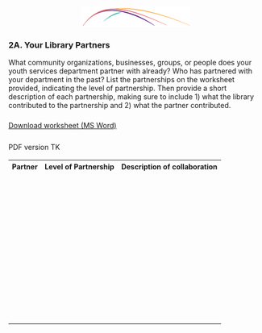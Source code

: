 <div style="text-align:center"><img src="/logo/Connectedlib-Logo-Graph.png"></div>

### 2A. Your Library Partners

What community organizations, businesses, groups, or people does your youth services department partner with already? Who has partnered with your department in the past? List the partnerships on the worksheet provided, indicating the level of partnership. Then provide a short description of each partnership, making sure to include 1) what the library contributed to the partnership and 2) what the partner contributed.

<a href="/assets/Partnerships_2A.docx" target="_blank"> <i class="fa fa-file-word-o" style="font-size:24px;color:blue;"></i>Download worksheet (MS Word)</a>

<i class="fa fa-file-pdf-o" style="font-size:24px;color:blue;"></i>PDF version TK

<table><tr>
<th colspan="1">Partner</th>
<th colspan="1">Level of Partnership</th>
<th colspan="1">Description of collaboration</th>
</tr>
<tr height="50">
<td></td>
<td></td>
<td></td>
</tr>
<tr height="50">
<td></td>
<td></td>
<td></td>
</tr>
<tr height="50">
<td></td>
<td></td>
<td></td>
</tr>
<tr height="50">
<td></td>
<td></td>
<td></td>
</tr>
<tr height="50">
<td></td>
<td></td>
<td></td>
</tr>
<tr height="50">
<td></td>
<td></td>
<td></td>
</tr>
</table>